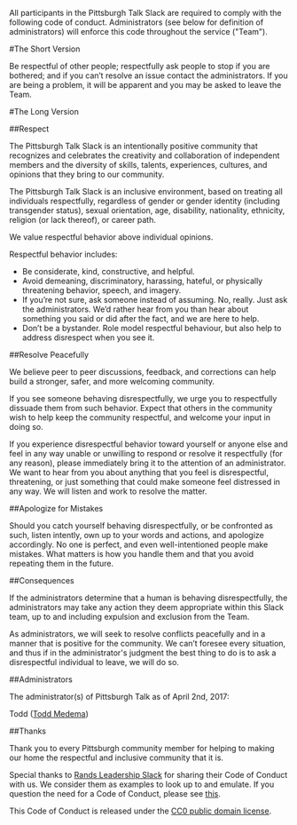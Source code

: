 All participants in the Pittsburgh Talk Slack are required to comply with the following code of conduct. Administrators (see below for definition of administrators) will enforce this code throughout the service ("Team").

#The Short Version

Be respectful of other people; respectfully ask people to stop if you are bothered; and if you can’t resolve an issue contact the administrators. If you are being a problem, it will be apparent and you may be asked to leave the Team.

#The Long Version

##Respect

The Pittsburgh Talk Slack is an intentionally positive community that recognizes and celebrates the creativity and collaboration of independent members and the diversity of skills, talents, experiences, cultures, and opinions that they bring to our community.

The Pittsburgh Talk Slack is an inclusive environment, based on treating all individuals respectfully, regardless of gender or gender identity (including transgender status), sexual orientation, age, disability, nationality, ethnicity, religion (or lack thereof), or career path.

We value respectful behavior above individual opinions.

Respectful behavior includes:

* Be considerate, kind, constructive, and helpful.
* Avoid demeaning, discriminatory, harassing, hateful, or physically threatening behavior, speech, and imagery.
* If you’re not sure, ask someone instead of assuming. No, really. Just ask the administrators. We’d rather hear from you than hear about something you said or did after the fact, and we are here to help.
* Don’t be a bystander. Role model respectful behaviour, but also help to address disrespect when you see it.

##Resolve Peacefully

We believe peer to peer discussions, feedback, and corrections can help build a stronger, safer, and more welcoming community.

If you see someone behaving disrespectfully, we urge you to respectfully dissuade  them from such behavior. Expect that others in the community wish to help keep the community respectful, and welcome your input in doing so.

If you experience disrespectful behavior toward yourself or anyone else and feel in any way unable or unwilling to respond or resolve it respectfully (for any reason), please immediately bring it to the attention of an administrator. We want to hear from you about anything that you feel is disrespectful, threatening, or just something that could make someone feel distressed  in any way. We will listen and work to resolve the matter.

##Apologize for Mistakes

Should you catch yourself behaving disrespectfully, or be confronted as such, listen intently, own up to your words and actions, and apologize accordingly. No one is perfect, and even well-intentioned people make mistakes. What matters is how you handle them and that you avoid repeating them in the future.

##Consequences

If the administrators determine that a human is behaving disrespectfully, the administrators may take any action they deem appropriate within this Slack team, up to and including expulsion and exclusion from the Team.

As administrators, we will seek to resolve conflicts peacefully and in a manner that is positive for the community. We can’t foresee every situation, and thus if in the administrator's judgment the best thing to do is to ask a disrespectful individual to leave, we will do so.

##Administrators

The administrator(s) of Pittsburgh Talk as of April 2nd, 2017:

Todd ([Todd Medema](mailto:toddmedema@gmail.com))

##Thanks

Thank you to every Pittsburgh community member for helping to making our home the respectful and inclusive community that it is.

Special thanks to [Rands Leadership Slack](https://github.com/randsleadershipslack) for sharing their Code of Conduct with us. We consider them as examples to look up to and emulate. If you question the need for a Code of Conduct, please see [this](http://indiewebcamp.com/code-of-conduct-why).

This Code of Conduct is released under the [CC0 public domain license](https://creativecommons.org/publicdomain/zero/1.0/).
